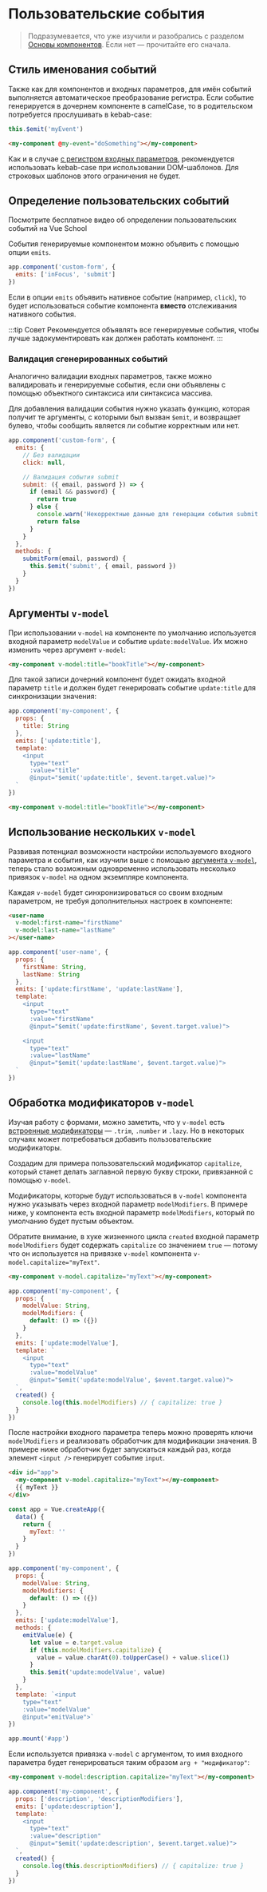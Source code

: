# Пользовательские события

> Подразумевается, что уже изучили и разобрались с разделом [Основы компонентов](component-basics.md). Если нет — прочитайте его сначала.

## Стиль именования событий

Также как для компонентов и входных параметров, для имён событий выполняется автоматическое преобразование регистра. Если событие генерируется в дочернем компоненте в camelCase, то в родительском потребуется прослушивать в kebab-case:

```js
this.$emit('myEvent')
```

```html
<my-component @my-event="doSomething"></my-component>
```

Как и в случае [с регистром входных параметров](component-props.md#регистр-в-именах-входных-параметров), рекомендуется использовать kebab-case при использовании DOM-шаблонов. Для строковых шаблонов этого ограничения не будет.

## Определение пользовательских событий

<VideoLesson href="https://vueschool.io/lessons/defining-custom-events-emits?friend=vuejs" title="Посмотрите бесплатное видео об определении пользовательских событий на Vue School">Посмотрите бесплатное видео об определении пользовательских событий на Vue School</VideoLesson>

События генерируемые компонентом можно объявить с помощью опции `emits`.

```js
app.component('custom-form', {
  emits: ['inFocus', 'submit']
})
```

Если в опции `emits` объявить нативное событие (например, `click`), то будет использоваться событие компонента **вместо** отслеживания нативного события.

:::tip Совет
Рекомендуется объявлять все генерируемые события, чтобы лучше задокументировать как должен работать компонент.
:::

### Валидация сгенерированных событий

Аналогично валидации входных параметров, также можно валидировать и генерируемые события, если они объявлены с помощью объектного синтаксиса или синтаксиса массива.

Для добавления валидации события нужно указать функцию, которая получит те аргументы, с которыми был вызван `$emit`, и возвращает булево, чтобы сообщить является ли событие корректным или нет.

```js
app.component('custom-form', {
  emits: {
    // Без валидации
    click: null,

    // Валидация события submit
    submit: ({ email, password }) => {
      if (email && password) {
        return true
      } else {
        console.warn('Некорректные данные для генерации события submit!')
        return false
      }
    }
  },
  methods: {
    submitForm(email, password) {
      this.$emit('submit', { email, password })
    }
  }
})
```

## Аргументы `v-model`

При использовании `v-model` на компоненте по умолчанию используется входной параметр `modelValue` и событие `update:modelValue`. Их можно изменить через аргумент `v-model`:

```html
<my-component v-model:title="bookTitle"></my-component>
```

Для такой записи дочерний компонент будет ожидать входной параметр `title` и должен будет генерировать событие `update:title` для синхронизации значения:

```js
app.component('my-component', {
  props: {
    title: String
  },
  emits: ['update:title'],
  template: `
    <input
      type="text"
      :value="title"
      @input="$emit('update:title', $event.target.value)">
  `
})
```

```html
<my-component v-model:title="bookTitle"></my-component>
```

## Использование нескольких `v-model`

Развивая потенциал возможности настройки используемого входного параметра и события, как изучили выше с помощью [аргумента `v-model`](#аргументы-v-model), теперь стало возможным одновременно использовать несколько привязок `v-model` на одном экземпляре компонента.

Каждая `v-model` будет синхронизироваться со своим входным параметром, не требуя дополнительных настроек в компоненте:

```html
<user-name
  v-model:first-name="firstName"
  v-model:last-name="lastName"
></user-name>
```

```js
app.component('user-name', {
  props: {
    firstName: String,
    lastName: String
  },
  emits: ['update:firstName', 'update:lastName'],
  template: `
    <input
      type="text"
      :value="firstName"
      @input="$emit('update:firstName', $event.target.value)">

    <input
      type="text"
      :value="lastName"
      @input="$emit('update:lastName', $event.target.value)">
  `
})
```

<common-codepen-snippet title="Использование нескольких v-model" slug="GRoPPrM" tab="html,result" />

## Обработка модификаторов `v-model`

Изучая работу с формами, можно заметить, что у `v-model` есть [встроенные модификаторы](forms.md#модификаторы) — `.trim`, `.number` и `.lazy`. Но в некоторых случаях может потребоваться добавить пользовательские модификаторы.

Создадим для примера пользовательский модификатор `capitalize`, который станет делать заглавной первую букву строки, привязанной с помощью `v-model`.

Модификаторы, которые будут использоваться в `v-model` компонента нужно указывать через входной параметр `modelModifiers`. В примере ниже, у компонента есть входной параметр `modelModifiers`, который по умолчанию будет пустым объектом.

Обратите внимание, в хуке жизненного цикла `created` входной параметр `modelModifiers` будет содержать `capitalize` со значением `true` — потому что он используется на привязке `v-model` компонента `v-model.capitalize="myText"`.

```html
<my-component v-model.capitalize="myText"></my-component>
```

```js
app.component('my-component', {
  props: {
    modelValue: String,
    modelModifiers: {
      default: () => ({})
    }
  },
  emits: ['update:modelValue'],
  template: `
    <input
      type="text" 
      :value="modelValue"
      @input="$emit('update:modelValue', $event.target.value)">
  `,
  created() {
    console.log(this.modelModifiers) // { capitalize: true }
  }
})
```

После настройки входного параметра теперь можно проверять ключи `modelModifiers` и реализовать обработчик для модификации значения. В примере ниже обработчик будет запускаться каждый раз, когда элемент `<input />` генерирует событие `input`.

```html
<div id="app">
  <my-component v-model.capitalize="myText"></my-component>
  {{ myText }}
</div>
```

```js
const app = Vue.createApp({
  data() {
    return {
      myText: ''
    }
  }
})

app.component('my-component', {
  props: {
    modelValue: String,
    modelModifiers: {
      default: () => ({})
    }
  },
  emits: ['update:modelValue'],
  methods: {
    emitValue(e) {
      let value = e.target.value
      if (this.modelModifiers.capitalize) {
        value = value.charAt(0).toUpperCase() + value.slice(1)
      }
      this.$emit('update:modelValue', value)
    }
  },
  template: `<input
    type="text"
    :value="modelValue"
    @input="emitValue">`
})

app.mount('#app')
```

Если используется привязка `v-model` с аргументом, то имя входного параметра будет генерироваться таким образом `arg + "модификатор"`:

```html
<my-component v-model:description.capitalize="myText"></my-component>
```

```js
app.component('my-component', {
  props: ['description', 'descriptionModifiers'],
  emits: ['update:description'],
  template: `
    <input
      type="text" 
      :value="description"
      @input="$emit('update:description', $event.target.value)">
  `,
  created() {
    console.log(this.descriptionModifiers) // { capitalize: true }
  }
})
```
